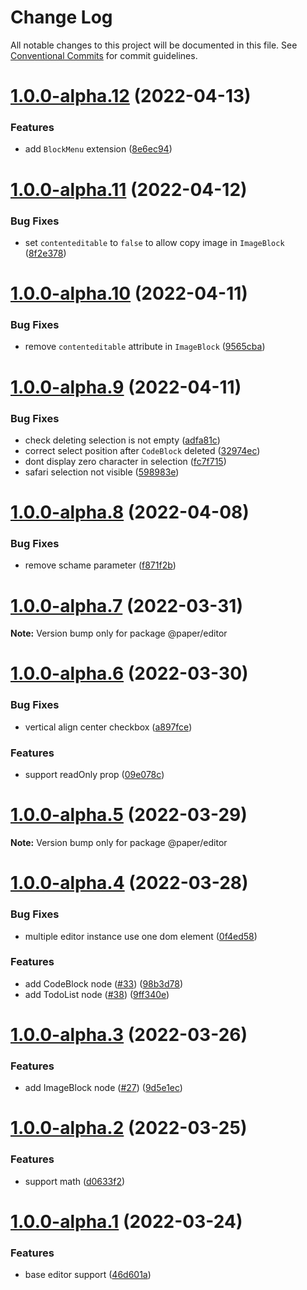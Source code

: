 # Change Log

All notable changes to this project will be documented in this file.
See [Conventional Commits](https://conventionalcommits.org) for commit guidelines.

# [1.0.0-alpha.12](https://github.com/li-yechao/paper/compare/@paper/editor@1.0.0-alpha.11...@paper/editor@1.0.0-alpha.12) (2022-04-13)

### Features

- add `BlockMenu` extension ([8e6ec94](https://github.com/li-yechao/paper/commit/8e6ec94e59c28c10f747a72c5c5d36873a523caa))

# [1.0.0-alpha.11](https://github.com/li-yechao/paper/compare/@paper/editor@1.0.0-alpha.10...@paper/editor@1.0.0-alpha.11) (2022-04-12)

### Bug Fixes

- set `contenteditable` to `false` to allow copy image in `ImageBlock` ([8f2e378](https://github.com/li-yechao/paper/commit/8f2e378b28b989704adb9f59f64c1ad18daabc2e))

# [1.0.0-alpha.10](https://github.com/li-yechao/paper/compare/@paper/editor@1.0.0-alpha.9...@paper/editor@1.0.0-alpha.10) (2022-04-11)

### Bug Fixes

- remove `contenteditable` attribute in `ImageBlock` ([9565cba](https://github.com/li-yechao/paper/commit/9565cba75559c681d46e25204a48d950b7dc5395))

# [1.0.0-alpha.9](https://github.com/li-yechao/paper/compare/@paper/editor@1.0.0-alpha.8...@paper/editor@1.0.0-alpha.9) (2022-04-11)

### Bug Fixes

- check deleting selection is not empty ([adfa81c](https://github.com/li-yechao/paper/commit/adfa81c8c418e1c79a9d6c07e64ca6f845bd87d1))
- correct select position after `CodeBlock` deleted ([32974ec](https://github.com/li-yechao/paper/commit/32974ec419c2f8f00097843699b5c28254ed11f4))
- dont display zero character in selection ([fc7f715](https://github.com/li-yechao/paper/commit/fc7f71556f73a6ae1c0452293fa21f90b8570e54))
- safari selection not visible ([598983e](https://github.com/li-yechao/paper/commit/598983ebfffd9b16cdf554700eebb6afe3ea07c7))

# [1.0.0-alpha.8](https://github.com/li-yechao/paper/compare/@paper/editor@1.0.0-alpha.7...@paper/editor@1.0.0-alpha.8) (2022-04-08)

### Bug Fixes

- remove schame parameter ([f871f2b](https://github.com/li-yechao/paper/commit/f871f2bd60bd0649e22d3023e5bd2fbd2dbfaac0))

# [1.0.0-alpha.7](https://github.com/li-yechao/paper/compare/@paper/editor@1.0.0-alpha.6...@paper/editor@1.0.0-alpha.7) (2022-03-31)

**Note:** Version bump only for package @paper/editor

# [1.0.0-alpha.6](https://github.com/li-yechao/paper/compare/@paper/editor@1.0.0-alpha.5...@paper/editor@1.0.0-alpha.6) (2022-03-30)

### Bug Fixes

- vertical align center checkbox ([a897fce](https://github.com/li-yechao/paper/commit/a897fcecdd6224acee5f4fdf5871605b7067d0ba))

### Features

- support readOnly prop ([09e078c](https://github.com/li-yechao/paper/commit/09e078ca8606c103859aa352970fd428bb6a3299))

# [1.0.0-alpha.5](https://github.com/li-yechao/paper/compare/@paper/editor@1.0.0-alpha.4...@paper/editor@1.0.0-alpha.5) (2022-03-29)

**Note:** Version bump only for package @paper/editor

# [1.0.0-alpha.4](https://github.com/li-yechao/paper/compare/@paper/editor@1.0.0-alpha.3...@paper/editor@1.0.0-alpha.4) (2022-03-28)

### Bug Fixes

- multiple editor instance use one dom element ([0f4ed58](https://github.com/li-yechao/paper/commit/0f4ed58e0b38d456dd9753f3a51b950cf69358fb))

### Features

- add CodeBlock node ([#33](https://github.com/li-yechao/paper/issues/33)) ([98b3d78](https://github.com/li-yechao/paper/commit/98b3d7838339710bcc9b73041fecc8ee8d98f05f))
- add TodoList node ([#38](https://github.com/li-yechao/paper/issues/38)) ([9ff340e](https://github.com/li-yechao/paper/commit/9ff340e0e5f6f2b5d89739c8f651e6b090b0f21c))

# [1.0.0-alpha.3](https://github.com/li-yechao/paper/compare/@paper/editor@1.0.0-alpha.2...@paper/editor@1.0.0-alpha.3) (2022-03-26)

### Features

- add ImageBlock node ([#27](https://github.com/li-yechao/paper/issues/27)) ([9d5e1ec](https://github.com/li-yechao/paper/commit/9d5e1ec63ab3d69e48d01d2947269d7aeedc5e91))

# [1.0.0-alpha.2](https://github.com/li-yechao/paper/compare/@paper/editor@1.0.0-alpha.1...@paper/editor@1.0.0-alpha.2) (2022-03-25)

### Features

- support math ([d0633f2](https://github.com/li-yechao/paper/commit/d0633f26fd7be51d796cf5d7ef74d9a0de0708f2))

# [1.0.0-alpha.1](https://github.com/li-yechao/paper/compare/@paper/editor@0.1.4...@paper/editor@1.0.0-alpha.1) (2022-03-24)

### Features

- base editor support ([46d601a](https://github.com/li-yechao/paper/commit/46d601a31dad97fb7c0a739130b168678a7c88d4))
